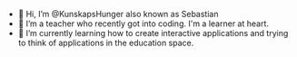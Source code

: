 - 👋 Hi, I’m @KunskapsHunger also known as Sebastian
- 👀 I’m a teacher who recently got into coding. I'm a learner at heart.
- 🌱 I’m currently learning how to create interactive applications and trying to think of applications in the education space.


